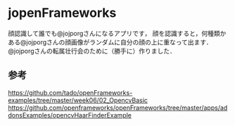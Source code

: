 jopenFrameworks
======================
顔認識して誰でも@jojporgさんになるアプリです，
顔を認識すると，何種類かある@jojporgさんの顔画像がランダムに自分の顔の上に重なって出ます．
@jojporgさんの転属壮行会のために（勝手に）作りました．

参考
----------------
https://github.com/tado/openFrameworks-examples/tree/master/week06/02_OpencvBasic
https://github.com/openframeworks/openFrameworks/tree/master/apps/addonsExamples/opencvHaarFinderExample

